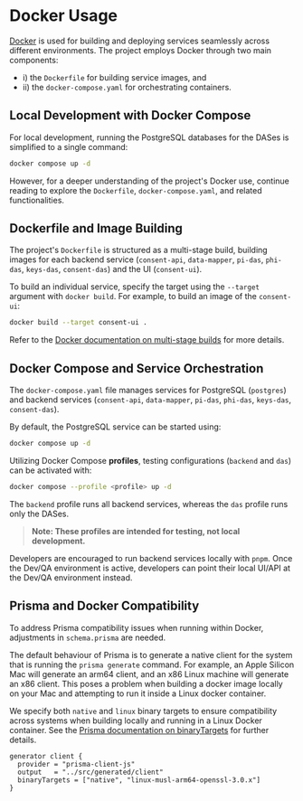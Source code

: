 # Docker Usage

[Docker](https://www.docker.com/) is used for building and deploying services seamlessly across different environments. The project employs Docker through two main components:
- i) the `Dockerfile` for building service images, and
- ii) the `docker-compose.yaml` for orchestrating containers.

## Local Development with Docker Compose

For local development, running the PostgreSQL databases for the DASes is simplified to a single command:

```bash
docker compose up -d
```

However, for a deeper understanding of the project's Docker use, continue reading to explore the `Dockerfile`, `docker-compose.yaml`, and related functionalities.

## Dockerfile and Image Building

The project's `Dockerfile` is structured as a multi-stage build, building images for each backend service (`consent-api`, `data-mapper`, `pi-das`, `phi-das`, `keys-das`, `consent-das`) and the UI (`consent-ui`).

To build an individual service, specify the target using the `--target` argument with `docker build`. For example, to build an image of the `consent-ui`:

```bash
docker build --target consent-ui .
```

Refer to the [Docker documentation on multi-stage builds](https://docs.docker.com/develop/develop-images/multistage-build/) for more details.

## Docker Compose and Service Orchestration

The `docker-compose.yaml` file manages services for PostgreSQL (`postgres`) and backend services (`consent-api`, `data-mapper`, `pi-das`, `phi-das`, `keys-das`, `consent-das`).

By default, the PostgreSQL service can be started using:

```bash
docker compose up -d
```

Utilizing Docker Compose **profiles**, testing configurations (`backend` and `das`) can be activated with:

```bash
docker compose --profile <profile> up -d
```

The `backend` profile runs all backend services, whereas the `das` profile runs only the DASes.

> **Note: These profiles are intended for testing, not local development.**

Developers are encouraged to run backend services locally with `pnpm`. Once the Dev/QA environment is active, developers can point their local UI/API at the Dev/QA environment instead.

## Prisma and Docker Compatibility

To address Prisma compatibility issues when running within Docker, adjustments in `schema.prisma` are needed.

The default behaviour of Prisma is to generate a native client for the system that is running the `prisma generate` command. For example, an Apple Silicon Mac will generate an arm64 client, and an x86 Linux machine will generate an x86 client. This poses a problem when building a docker image locally on your Mac and attempting to run it inside a Linux docker container.


We specify both `native` and `linux` binary targets to ensure compatibility across systems when building locally and running in a Linux Docker container. See the [Prisma documentation on binaryTargets](https://www.prisma.io/docs/guides/database-workflows/deployment/docker#binarytargets) for further details.

```prisma
generator client {
  provider = "prisma-client-js"
  output   = "../src/generated/client"
  binaryTargets = ["native", "linux-musl-arm64-openssl-3.0.x"]
}
```
